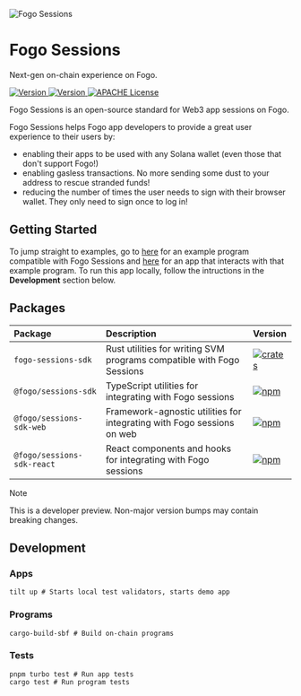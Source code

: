 ![Fogo Sessions](https://github.com/fogo-foundation/fogo-sessions/blob/chore/readme/.github/banner.png)

# Fogo Sessions

Next-gen on-chain experience on Fogo.

<p>
  <a href="https://www.npmjs.com/package/@fogo/sessions-sdk-react">
    <picture>
      <source media="(prefers-color-scheme: dark)" srcset="https://img.shields.io/npm/v/@fogo/sessions-sdk?colorA=21262d&colorB=21262d&style=flat">
      <img src="https://img.shields.io/npm/v/@fogo/sessions-sdk?colorA=21262d&colorB=21262d&style=flat" alt="Version">
    </picture>
  </a>
  <a href="https://crates.io/crates/fogo-sessions-sdk">
    <picture>
      <source media="(prefers-color-scheme: dark)" srcset=" https://img.shields.io/crates/v/fogo-sessions-sdk?colorA=21262d&colorB=21262d&style=flat">
      <img src="https://img.shields.io/crates/v/fogo-sessions-sdk?colorA=21262d&colorB=21262d&style=flat" alt="Version">
    </picture>
  </a>
  <a href="https://github.com/fogo-foundation/fogo-sessions/blob/main/LICENSE-APACHE">
    <picture>
      <source media="(prefers-color-scheme: dark)" srcset="https://img.shields.io/badge/license-APACHE-blue.svg?colorA=21262d&colorB=21262d&style=flat">
      <img src="https://img.shields.io/badge/license-APACHE-blue.svg?colorA=f6f8fa&colorB=f6f8fa&style=flat" alt="APACHE License">
    </picture>
  </a>
</p>


Fogo Sessions is an open-source standard for Web3 app sessions on Fogo.

Fogo Sessions helps Fogo app developers to provide a great user experience to their users by:
- enabling their apps to be used with any Solana wallet (even those that don't support Fogo!)
- enabling gasless transactions. No more sending some dust to your address to rescue stranded funds!
- reducing the number of times the user needs to sign with their browser wallet. They only need to sign once to log in!

## Getting Started

To jump straight to examples, go to [here](https://github.com/fogo-foundation/fogo-sessions/programs/example) for an example program compatible with Fogo Sessions and [here](https://github.com/fogo-foundation/fogo-sessions/apps/sessions-demo) for an app that interacts with that example program. To run this app locally, follow the intructions in the **Development** section below.

## Packages

| Package                      | Description                                                                      | Version                                                                                                                                        |
| :--------------------------- | :------------------------------------------------------------------------------- | :--------------------------------------------------------------------------------------------------------------------------------------------- |
| `fogo-sessions-sdk`          | Rust utilities for writing SVM programs compatible with Fogo Sessions          | [![crates](https://img.shields.io/crates/v/fogo-sessions-sdk?color=blue)](https://crates.io/crates/fogo-sessions-sdk)                       |
| `@fogo/sessions-sdk`         | TypeScript utilities for integrating with Fogo sessions                        | [![npm](https://img.shields.io/npm/v/@fogo/sessions-sdk.svg?color=blue)](https://www.npmjs.com/package/@fogo/sessions-sdk)                   |
| `@fogo/sessions-sdk-web`     | Framework-agnostic utilities for integrating with Fogo sessions on web         | [![npm](https://img.shields.io/npm/v/@fogo/sessions-sdk-web.svg?color=blue)](https://www.npmjs.com/package/@fogo/sessions-sdk-web)           |
| `@fogo/sessions-sdk-react`   | React components and hooks for integrating with Fogo sessions                  | [![npm](https://img.shields.io/npm/v/@fogo/sessions-sdk-react.svg?color=blue)](https://www.npmjs.com/package/@fogo/sessions-sdk-react)       |

> [!NOTE]
> This is a developer preview. Non-major version bumps may contain breaking changes.

## Development

### Apps
```
tilt up # Starts local test validators, starts demo app
```

### Programs
```
cargo-build-sbf # Build on-chain programs
```

### Tests
```
pnpm turbo test # Run app tests
cargo test # Run program tests
```
